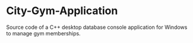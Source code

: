 # City-Gym-Application
Source code of a C++ desktop database console application for Windows to manage gym memberships.

